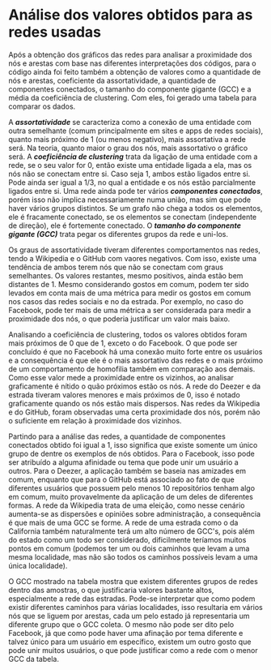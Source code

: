 # Análise dos valores obtidos para as redes usadas


Após a obtenção dos gráficos das redes para analisar a proximidade dos nós e arestas com base nas diferentes interpretações dos códigos,
para o código ainda foi feito também a obtenção de valores como a quantidade de nós e arestas, coeficiente da assortatividade, a quantidade de componentes conectados, o tamanho do componente gigante (GCC) e a média da coeficiência de clustering. Com eles, foi gerado uma tabela para comparar os dados.  


A **_assortatividade_** se caracteriza como a conexão de uma entidade com outra semelhante (comum principalmente em sites
e apps de redes sociais), quanto mais próximo de 1 (ou menos negativo), mais assortativa a rede será. Na teoria, quanto maior o grau dos nós, mais assortativo o gráfico será. A **_coeficiência de clustering_** trata da ligação de uma entidade com a rede, se o seu valor for 0, então existe uma entidade ligada a ela, mas os nós não se conectam entre si. Caso seja 1, ambos estão ligados entre si. Pode ainda ser
igual a 1/3, no qual a entidade e os nós estão parcialmente ligados entre si. Uma rede ainda pode ter vários **_componentes conectados_**, porém isso não implica necessariamente numa união, mas sim que pode haver vários grupos distintos. Se um grafo não chega a todos os elementos, ele é fracamente conectado, se os elementos se conectam (independente de direção), ele é fortemente conectado. O **_tamanho do componente gigante (GCC)_** trata pegar os diferentes grupos da rede e uni-los.


Os graus de assortatividade tiveram diferentes comportamentos nas redes, tendo a Wikipedia e o GitHub com vaores negativos. Com isso, existe uma tendência de ambos terem nós que não se conectam com graus semelhantes. Os valores restantes, mesmo positivos, ainda estão bem distantes de 1. Mesmo considerando gostos em comum, podem ter sido levados em conta mais de uma métrica para medir os gostos em comum nos casos das redes sociais e no da estrada. Por exemplo, no caso do Facebook, pode ter mais de uma métrica a ser considerada para medir a proximidade dos nós, o que poderia justificar um valor mais baixo. 


Analisando a coeficiência de clustering, todos os valores obtidos foram mais próximos de 0 que de 1, exceto o do Facebook. O que pode ser concluído é que no Facebook há uma conexão muito forte entre os usuários e a consequência é que ele é o mais assortativo das redes e o mais próximo de um comportamento de homofilia também em comparação aos demais.  Como esse valor mede a proximidade entre os vizinhos, ao analisar graficamente é nítido o quão próximos estão os nós. A rede do Deezer e da estrada tiveram valores menores e mais próximos de 0, isso é notado graficamente quando os nós estão mais dispersos. Nas redes da Wikipedia e do GitHub, foram observadas uma certa proximidade dos nós, porém não o suficiente em relação à proximidade dos vizinhos.


Partindo para a análise das redes, a quantidade de componentes conectados obtido foi igual a 1, isso significa que existe somente um único grupo de dentre os exemplos de nós obtidos. Para o Facebook, isso pode ser atribuído a alguma afinidade ou tema que pode unir um usuário a outros. Para o Deezer, a aplicação também se baseia nas amizades em comum, enquanto que para o GitHub está associado ao fato de que diferentes usuários que possuem pelo menos 10 repositórios tenham algo em comum, muito provavelmente da aplicação de um deles de diferentes formas. A rede da Wikipedia trata de uma eleição, como nesse cenário aumenta-se as dispersões e opiniões sobre administração, a consequência é que mais de uma GCC se forme. A rede de uma estrada como o da California também naturalmente terá um alto número de GCC's, pois além do estado como um todo ser considerado, dificilmente teríamos muitos pontos em comum (podemos ter um ou dois caminhos que levam a uma mesma localidade, mas não são todos os caminhos possíveis levam a uma única localidade).


O GCC mostrado na tabela mostra que existem diferentes grupos de redes dentro das amostras, o que justificaria valores bastante altos, especialmente a rede das estradas. Pode-se interpretar que como podem existir diferentes caminhos para várias localidades, isso resultaria em vários nós que se liguem por arestas, cada um pelo estado já representaria um diferente grupo que o GCC coleta. O mesmo não pode ser dito pelo Facebook, já que como pode haver uma afinação por tema diferente e talvez único para um usuário em específico, existem um outro gosto que pode unir muitos usuários, o que pode justificar como a rede com o menor GCC da tabela.

